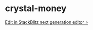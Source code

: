 # crystal-money

[Edit in StackBlitz next generation editor ⚡️](https://stackblitz.com/~/github.com/Timasbro/crystal-money)